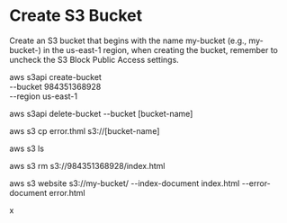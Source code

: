 # Create S3 Bucket
Create an S3 bucket that begins with the name my-bucket
(e.g., my-bucket-<ACCOUNT ID>) in the us-east-1 region,
when creating the bucket,
remember to uncheck the S3 Block Public Access settings.

aws s3api create-bucket \
    --bucket 984351368928 \
    --region us-east-1


aws s3api delete-bucket --bucket [bucket-name]

aws s3 cp error.thml s3://[bucket-name]

aws s3 ls

aws s3 rm s3://984351368928/index.html

aws s3 website s3://my-bucket/ --index-document index.html --error-document error.html

x